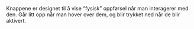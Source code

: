 Knappene er designet til å vise “fysisk” oppførsel når man interagerer med den. Går litt opp når man hover over dem, og blir trykket ned når de blir aktivert.
